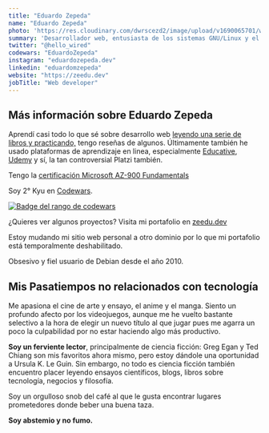 ```yaml
---
title: "Eduardo Zepeda"
name: "Eduardo Zepeda"
photo: 'https://res.cloudinary.com/dwrscezd2/image/upload/v1690065701/wallhaven-l3z1vl_rh7gs4.jpg'
summary: 'Desarrollador web, entusiasta de los sistemas GNU/Linux y el Software Libre. Py, Ts y Go, pero abierto a otras opciones como el Rustaceanismo. Creo en las bondades de las criptodivisas más allá de la especulación monetaria.'
twitter: "@hello_wired"
codewars: "EduardoZepeda"
instagram: "eduardozepeda.dev"
linkedin: "eduardomzepeda"
website: "https://zeedu.dev"
jobTitle: "Web developer"
---
```


## Más información sobre Eduardo Zepeda

Aprendí casi todo lo que sé sobre desarrollo web [leyendo una serie de libros y practicando,](/es/pages/libros-que-he-leido-y-resenas/) tengo reseñas de algunos. Últimamente también he usado plataformas de aprendizaje en linea, especialmente [Educative](https://educative.io), [Udemy](https://www.udemy.com/) y sí, la tan controversial Platzi también.

Tengo la [certificación Microsoft AZ-900 Fundamentals](https://www.credly.com/badges/17608a52-2cb7-4268-a907-613459559911/public_url)

Soy 2° Kyu en [Codewars](/es/pongo-a-prueba-a-chatgpt-con-desafios-de-codigo-de-codewars/).

[![Badge del rango de codewars](https://www.codewars.com/users/EduardoZepeda/badges/small)](https://www.codewars.com/users/EduardoZepeda)

¿Quieres ver algunos proyectos? Visita mi portafolio en [zeedu.dev](https://zeedu.dev)

Estoy mudando mi sitio web personal a otro dominio por lo que mi portafolio está temporalmente deshabilitado.

Obsesivo y fiel usuario de Debian desde el año 2010.

## Mis Pasatiempos no relacionados con tecnología

Me apasiona el cine de arte y ensayo, el anime y el manga. Siento un profundo afecto por los videojuegos, aunque me he vuelto bastante selectivo a la hora de elegir un nuevo título al que jugar pues me agarra un poco la culpabilidad por no estar haciendo algo más productivo.

**Soy un ferviente lector**, principalmente de ciencia ficción: Greg Egan y Ted Chiang son mis favoritos ahora mismo, pero estoy dándole una oportunidad a Ursula K. Le Guin. Sin embargo, no todo es ciencia ficción también encuentro placer leyendo ensayos científicos, blogs, libros sobre tecnología, negocios y filosofía. 

Soy un orgulloso snob del café al que le gusta encontrar lugares prometedores donde beber una buena taza.

**Soy abstemio y no fumo.**


